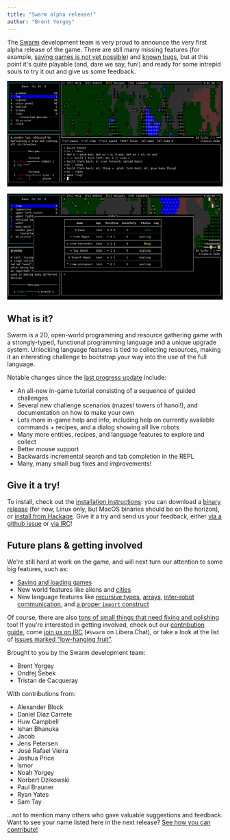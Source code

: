 ```yaml
---
title: "Swarm alpha release!"
author: "Brent Yorgey"
---
```


The [Swarm](https://github.com/swarm-game/swarm/) development team is
very proud to announce the very first alpha release of the game.
There are still many missing features (for example, [saving games is
not yet possible](https://github.com/swarm-game/swarm/issues/50)) and
[known
bugs](https://github.com/swarm-game/swarm/issues?q=is%3Aissue+is%3Aopen+label%3ABug+),
but at this point it's quite playable (and, dare we say, fun!) and
ready for some intrepid souls to try it out and give us some feedback.

![](/images/tutorial/log.png)

![](/images/tree_harvest.png)

What is it?
-----------

Swarm is a 2D, open-world programming and resource gathering game with
a strongly-typed, functional programming language and a unique upgrade
system. Unlocking language features is tied to collecting resources,
making it an interesting challenge to bootstrap your way into the use
of the full language.

Notable changes since the [last progress
update](https://byorgey.wordpress.com/2022/06/20/swarm-status-report/)
include:

- An all-new in-game tutorial consisting of a sequence of guided challenges
- Several new challenge scenarios (mazes! towers of hanoi!), and
  documentation on how to make your own
- Lots more in-game help and info, including help on currently available
  commands + recipes, and a dialog showing all live robots
- Many more entities, recipes, and language features to explore and collect
- Better mouse support
- Backwards incremental search and tab completion in the REPL
- Many, many small bug fixes and improvements!

Give it a try!
--------------

To install, check out the [installation instructions][install]: you
can download a [binary release][release] (for now, Linux only, but
MacOS binaries should be on the horizon), or [install from
Hackage][hackage].  Give it a try and send us your feedback, either
[via a github issue][issue] or [via IRC][irc]!

[install]: https://github.com/swarm-game/swarm#installing
[release]: https://github.com/swarm-game/swarm/releases
[hackage]: https://hackage.haskell.org/package/swarm
[issue]: https://github.com/swarm-game/swarm/issues/new/choose

Future plans & getting involved
-------------------------------

We're still hard at work on the game, and will next turn our attention
to some big features, such as:

- [Saving and loading games][saving]
- New world features like aliens and [cities][cities]
- New language features like [recursive types][rectypes],
  [arrays][arrays], [inter-robot communication][robot-comm], and [a
  proper `import` construct][import]

[cities]: https://github.com/swarm-game/swarm/issues/112
[saving]: https://github.com/swarm-game/swarm/issues/50
[rectypes]: https://github.com/swarm-game/swarm/issues/154
[arrays]: https://github.com/swarm-game/swarm/issues/98
[robot-comm]: https://github.com/swarm-game/swarm/issues/94
[import]: https://github.com/swarm-game/swarm/issues/495

Of course, there are also [tons of small things that need fixing and
polishing][low-hanging] too!  If you're interested in getting
involved, check out our [contribution guide][contrib], come [join us
on IRC][irc] (`#swarm` on Libera.Chat), or take a look at the list of
[issues marked "low-hanging fruit"][low-hanging].

[contrib]: https://github.com/swarm-game/swarm/blob/main/CONTRIBUTING.md
[low-hanging]: https://github.com/swarm-game/swarm/issues?q=is%3Aissue+is%3Aopen+label%3A%22C-Low+Hanging+Fruit%22
[irc]: https://web.libera.chat/?channels=#swarm

Brought to you by the Swarm development team:

- Brent Yorgey
- Ondřej Šebek
- Tristan de Cacqueray

With contributions from:

- Alexander Block
- Daniel Díaz Carrete
- Huw Campbell
- Ishan Bhanuka
- Jacob
- Jens Petersen
- José Rafael Vieira
- Joshua Price
- lsmor
- Noah Yorgey
- Norbert Dzikowski
- Paul Brauner
- Ryan Yates
- Sam Tay

...not to mention many others who gave valuable suggestions and
feedback.  Want to see your name listed here in the next release?
[See how you can
contribute!](https://github.com/swarm-game/swarm/blob/main/CONTRIBUTING.md)
